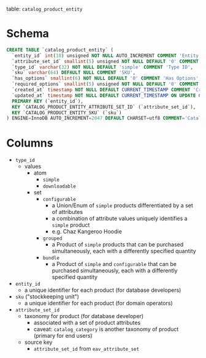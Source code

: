 table: `catalog_product_entity`

# Schema

```sql
CREATE TABLE `catalog_product_entity` (
  `entity_id` int(10) unsigned NOT NULL AUTO_INCREMENT COMMENT 'Entity Id',
  `attribute_set_id` smallint(5) unsigned NOT NULL DEFAULT '0' COMMENT 'Attribute Set ID',
  `type_id` varchar(32) NOT NULL DEFAULT 'simple' COMMENT 'Type ID',
  `sku` varchar(64) DEFAULT NULL COMMENT 'SKU',
  `has_options` smallint(6) NOT NULL DEFAULT '0' COMMENT 'Has Options',
  `required_options` smallint(5) unsigned NOT NULL DEFAULT '0' COMMENT 'Required Options',
  `created_at` timestamp NOT NULL DEFAULT CURRENT_TIMESTAMP COMMENT 'Creation Time',
  `updated_at` timestamp NOT NULL DEFAULT CURRENT_TIMESTAMP ON UPDATE CURRENT_TIMESTAMP COMMENT 'Update Time',
  PRIMARY KEY (`entity_id`),
  KEY `CATALOG_PRODUCT_ENTITY_ATTRIBUTE_SET_ID` (`attribute_set_id`),
  KEY `CATALOG_PRODUCT_ENTITY_SKU` (`sku`)
) ENGINE=InnoDB AUTO_INCREMENT=2047 DEFAULT CHARSET=utf8 COMMENT='Catalog Product Table'
```

# Columns

- `type_id`
  - values
    - atom
      - `simple`
      - `downloadable`
    - set
      - `configurable`
        - a Union/Enum of `simple` products differentiated by a set of attributes
        - a combination of attribute values uniquely identifies a `simple` product
        - e.g. Chaz Kangeroo Hoodie 
      - `grouped`
        - a Product of `simple` products that can be purchased simultaneously, each with a differently specified quantity
      - `bundle`
        - a Product of `simple` and `configurable` that can be purchased simultaneously, each with a differently specified quantity
- `entity_id`
  - a unique identifier for each product (for database developers)
- `sku` ("stockkeeping unit")
  - a unique identifier for each product (for domain operators)
- `attribute_set_id`
  - taxonomy for product (for database developer)
    - associated with a set of product attributes
    - caveat: `catalog_category` is another taxonomy of product (primary for end users)
  - source key
    - `attribute_set_id` from `eav_attribute_set`


